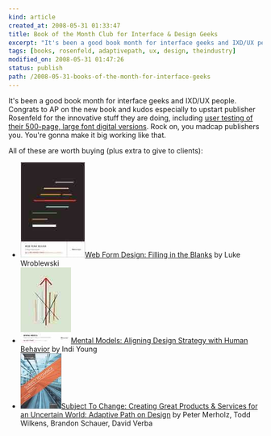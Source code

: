 ```yaml
---
kind: article
created_at: 2008-05-31 01:33:47
title: Book of the Month Club for Interface & Design Geeks
excerpt: "It's been a good book month for interface geeks and IXD/UX people. "
tags: [books, rosenfeld, adaptivepath, ux, design, theindustry]
modified_on: 2008-05-31 01:47:26
status: publish 
path: /2008-05-31-books-of-the-month-for-interface-geeks
---
```


It's been a good book month for interface geeks and IXD/UX people. Congrats to AP on the new book and kudos especially to upstart publisher Rosenfeld for the innovative stuff they are doing, including <a href="http://www.amazon.com/Subject-Change-Creating-Products-Uncertain/dp/0596516835/ref=tag_tdp_sv_edpp_i">user testing of their 500-page, large font digital versions</a>. Rock on, you madcap publishers you. You're gonna make it big working like that.

All of these are worth buying (plus extra to give to clients): 

<ul class="no-dot"><li><img src="/images/formsbook_sm.jpg" alt="Web Form Design: Filling in the Blanks</a>
by Luke Wroblewski" /><a href="http://rosenfeldmedia.com/publications/">Web Form Design: Filling in the Blanks</a>
by Luke Wroblewski</li>
<li><img src="/images/mental-models-md.jpg" alt="Mental Models by Indi Young"/><a href="http://rosenfeldmedia.com/publications/">Mental Models: Aligning Design Strategy with Human Behavior</a>
by Indi Young</li>
<li><img src="/images/ap.jpg" alt="Subject To Change: Creating Great Products &amp; Services for an Uncertain World: Adaptive Path on Design" /><a href="http://www.amazon.com/Subject-Change-Creating-Products-Uncertain/dp/0596516835/ref=tag_tdp_sv_edpp_i">Subject To Change: Creating Great Products &amp; Services for an Uncertain World: Adaptive Path on Design</a> by Peter Merholz, Todd Wilkens, Brandon Schauer, David Verba</li></ul>